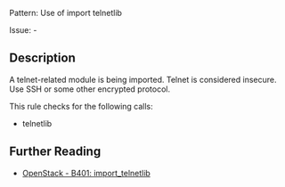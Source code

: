 Pattern: Use of import telnetlib

Issue: -

## Description

A telnet-related module is being imported. Telnet is considered insecure. Use
SSH or some other encrypted protocol.

This rule checks for the following calls:

  - telnetlib

## Further Reading

* [OpenStack - B401: import_telnetlib](https://docs.openstack.org/developer/bandit/api/bandit.blacklists.html#b401-import_telnetlib)

